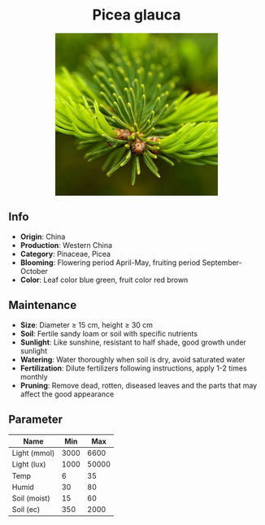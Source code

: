 <h1 align='center'>Picea glauca</h1>
<p align="center">
    <img 
        align='center'
        width='320'
        src="../images/picea glauca.png" 
        alt='Picea glauca' />
</p>

## Info

 - **Origin**: China
 - **Production**: Western China
 - **Category**: Pinaceae, Picea
 - **Blooming**: Flowering period April-May, fruiting period September-October
 - **Color**: Leaf color blue green, fruit color red brown

## Maintenance

 - **Size**: Diameter ≥ 15 cm, height ≥ 30 cm
 - **Soil**: Fertile sandy loam or soil with specific nutrients
 - **Sunlight**: Like sunshine, resistant to half shade, good growth under sunlight
 - **Watering**: Water thoroughly when soil is dry, avoid saturated water
 - **Fertilization**: Dilute fertilizers following instructions, apply 1-2 times monthly
 - **Pruning**: Remove dead, rotten, diseased leaves and the parts that may affect the good appearance

## Parameter

| Name         | Min  | Max   |
|--------------|------|-------|
| Light (mmol) | 3000 | 6600  |
| Light (lux)  | 1000 | 50000 |
| Temp         | 6    | 35    |
| Humid        | 30   | 80    |
| Soil (moist) | 15   | 60    |
| Soil (ec)    | 350  | 2000  |